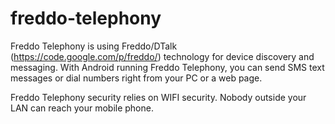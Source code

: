 freddo-telephony
================

Freddo Telephony is using Freddo/DTalk (https://code.google.com/p/freddo/) technology for device discovery and messaging. With Android running Freddo Telephony, you can send SMS text messages or dial numbers right from your PC or a web page.

Freddo Telephony security relies on WIFI security. Nobody outside your LAN can reach your mobile phone.
